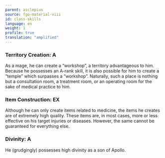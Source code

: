 ```yaml
---
parent: asclepius
source: fgo-material-viii
id: class-skills
language: en
weight: 1
profile: true
translation: "amplified"
---
```


### Territory Creation: A

As a mage, he can create a “workshop”, a territory advantageous to him.
Because he possesses an A-rank skill, it is also possible for him to create a “temple” which surpasses a “workshop”.
Naturally, such a place is nothing but a consultation room, a treatment room, or an operating room for the sake of medical practice to him.

### Item Construction: EX

Although he can only create items related to medicine, the items he creates are of extremely high quality. These items are, in most cases, more or less effective on his target injuries or diseases. However, the same cannot be guaranteed for everything else.

### Divinity: A

He (grudgingly) possesses high divinity as a son of Apollo.
